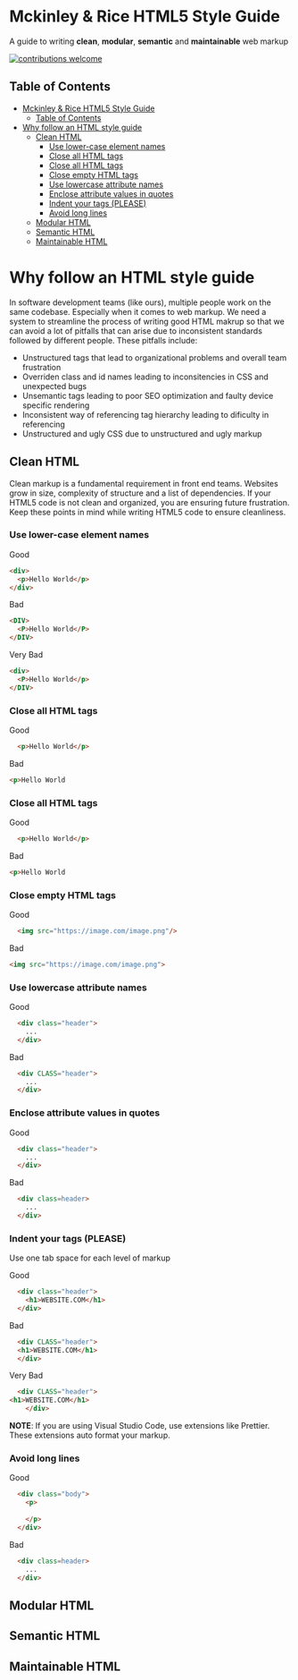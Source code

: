 # Mckinley & Rice HTML5 Style Guide

A guide to writing __clean__, __modular__, __semantic__ and __maintainable__ web markup

[![contributions welcome](https://img.shields.io/badge/contributions-welcome-brightgreen.svg?style=flat)](https://github.com/dwyl/esta/issues)

## Table of Contents

- [Mckinley & Rice HTML5 Style Guide](#mckinley--rice-html5-style-guide)
  - [Table of Contents](#table-of-contents)
- [Why follow an HTML style guide](#why-follow-an-html-style-guide)
  - [Clean HTML](#clean-html)
    - [Use lower-case element names](#use-lower-case-element-names)
    - [Close all HTML tags](#close-all-html-tags)
    - [Close all HTML tags](#close-all-html-tags-1)
    - [Close empty HTML tags](#close-empty-html-tags)
    - [Use lowercase attribute names](#use-lowercase-attribute-names)
    - [Enclose attribute values in quotes](#enclose-attribute-values-in-quotes)
    - [Indent your tags (PLEASE)](#indent-your-tags-please)
    - [Avoid long lines](#avoid-long-lines)
  - [Modular HTML](#modular-html)
  - [Semantic HTML](#semantic-html)
  - [Maintainable HTML](#maintainable-html)

# Why follow an HTML style guide

In software development teams (like ours), multiple people work on the same codebase. Especially when it comes to web markup. We need a system to streamline the process of writing good HTML makrup so that we can avoid a lot of pitfalls that can arise due to inconsistent standards followed by different people. These pitfalls include:

- Unstructured tags that lead to organizational problems and overall team frustration
- Overriden class and id names leading to inconsitencies in CSS and unexpected bugs
- Unsemantic tags leading to poor SEO optimization and faulty device specific rendering
- Inconsistent way of referencing tag hierarchy leading to dificulty in referencing 
- Unstructured and ugly CSS due to unstructured and ugly markup

## Clean HTML

Clean markup is a fundamental requirement in front end teams. Websites grow in size, complexity of structure and a list of dependencies. If your HTML5 code is not clean and organized, you are ensuring future frustration. Keep these points in mind while writing HTML5 code to ensure cleanliness. 

### Use lower-case element names
Good
```html
<div>
  <p>Hello World</p>
</div>
```

Bad
```html
<DIV>
  <P>Hello World</P>
</DIV>
```

Very Bad
```html
<div>
  <P>Hello World</p>
</DIV>
```

### Close all HTML tags
Good
```html
  <p>Hello World</p>
```

Bad
```html
<p>Hello World
```

### Close all HTML tags
Good
```html
  <p>Hello World</p>
```

Bad
```html
<p>Hello World
```
### Close empty HTML tags
Good
```html
  <img src="https://image.com/image.png"/>
```

Bad
```html
<img src="https://image.com/image.png">
```

### Use lowercase attribute names
Good
```html
  <div class="header">
    ...
  </div>
```

Bad
```html
  <div CLASS="header">
    ...
  </div>
```

### Enclose attribute values in quotes
Good
```html
  <div class="header">
    ...
  </div>
```

Bad
```html
  <div class=header>
    ...
  </div>
```

### Indent your tags (PLEASE)
Use one tab space for each level of markup

Good
```html
  <div class="header">
    <h1>WEBSITE.COM</h1>
  </div>
```

Bad
```html
  <div CLASS="header">
  <h1>WEBSITE.COM</h1>
  </div>
```

Very Bad
```html
  <div CLASS="header">
<h1>WEBSITE.COM</h1>
    </div>
```
__NOTE__: If you are using Visual Studio Code, use extensions like Prettier. These extensions auto format your markup.

### Avoid long lines
Good
```html
  <div class="body">
    <p>
      
    </p>
  </div>
```

Bad
```html
  <div class=header>
    ...
  </div>
```
## Modular HTML
## Semantic HTML
## Maintainable HTML